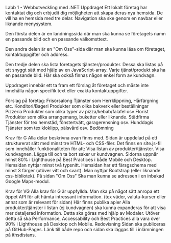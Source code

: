 Labb 1 - Webbutveckling med .NET
Uppdraget
Ett lokalt företag har kontaktat dig och erbjudit dig möjligheten att skapa deras nya hemsida. De vill ha en hemsida med tre delar. Navigation ska ske genom en navbar eller liknande menysystem.

Den första delen är en landningssida där man ska kunna se företagets namn en passande bild och en passande välkomsttext.

Den andra delen är en "Om Oss"-sida där man ska kunna läsa om företaget, kontaktuppgifter och address.

Den tredje delen ska lista företagets tjänster/produkter. Dessa ska listas på ett snyggt sätt med hjälp av en JavaScript-array. Varje tjänst/produkt ska ha en passande bild. Här ska också finnas någon enkel form av kundvagn.

Uppdraget innebär ett ta fram ett förslag åt företaget och måste inte innehålla någon specifik text eller exakta kontaktuppgifter.

Förslag på företag:
Frisörsalong
Tjänster som Herrklippning, Hårfärgning etc.
Konditori/Bageri
Produkter som olika bakverk eller beställningar
Pizzeria
Produkter som olika typer av pizza/kebab/falafel osv
Florist
Produkter som olika arrangemang, buketter eller liknande.
Städfirma
Tjänster för tex hemstäd, fönstertvätt, garagerensning osv.
Hunddagis
Tjänster som tex kloklipp, pälsvård osv.
Bedömning

Krav för G
Alla delar beskrivna ovan finns med.
Sidan är uppdelad på ett strukturerat sätt med minst tre HTML- och CSS-filer.
Det finns en site.js-fil som innehåller funktionaliteten för att:
Visa listan av produkter/tjänster.
Visa kundvagnen.
Lägga till och ta bort saker ur kundvagnen.
Sidorna uppnår minst 80% i Lighthouse på Best Practices i både Mobile och Desktop.
Hemsidan nyttjar minst två typsnitt.
Hemsidan har ett färsgschema med minst 3 färger (utöver vitt och svart).
Man nyttjar Bootstrap (eller liknande css-bibliotek).
På sidan "Om Oss" Ska man kunna se adressen i en inbakad Google Maps-modul.

Krav för VG
Alla krav för G är uppfyllda.
Man ska på något sätt anropa ett öppet API för att hämta intressant information. (tex väder, valuta-kurser eller annat som är relevant för sidan) Här finns publika apier
Alla produkter/tjänster i listan (ej kundvagnen) ska kunna expanderas för att visa mer detaljerad information. Detta ska göras med hjälp av Modaler.
Utöver detta så ska Performance, Accessability och Best Practices alla vara över 90% i Lighthouse på Desktop och Mobile.
Redovisning
Sidan ska publiceras på GitHub-Pages. Länk till både repo och sidan ska läggas till i inlämningen på ithsdistans.
